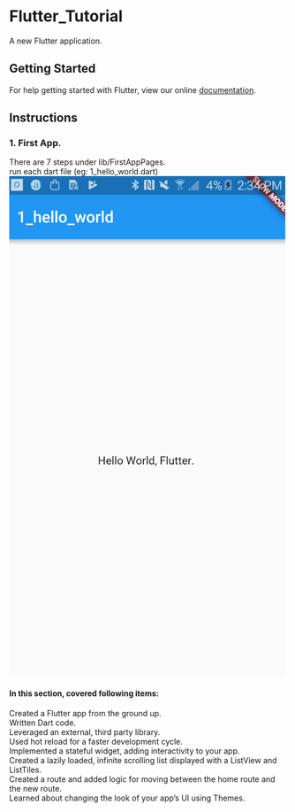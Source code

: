 # Flutter_Tutorial

A new Flutter application.

## Getting Started

For help getting started with Flutter, view our online
[documentation](https://flutter.io/).

## Instructions
### 1. First App.
There are 7 steps under lib/FirstAppPages.  
run each dart file (eg: 1_hello_world.dart)  
![Demo_hello_world](Resources/1_hello_world.png)

#### In this section, covered following items:  
Created a Flutter app from the ground up.  
Written Dart code.  
Leveraged an external, third party library.  
Used hot reload for a faster development cycle.  
Implemented a stateful widget, adding interactivity to your app.  
Created a lazily loaded, infinite scrolling list displayed with a ListView and ListTiles.  
Created a route and added logic for moving between the home route and the new route.  
Learned about changing the look of your app’s UI using Themes.  

